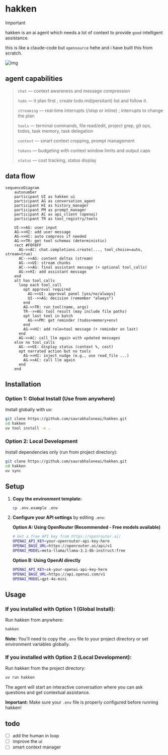 # hakken
> [!IMPORTANT]
> hakken is an ai agent which needs a lot of context to provide `good` intelligent assistance.
> 
> this is like a claude-code but `opensource` hehe and i have built this from scratch. 

![img](assets/images/interface.png)

## agent capabilities

> `chat` — context awareness and message compression
>
> `todo` — it plan first ; create todo.md(persitant) list and follow it. 
> 
> `streaming` — real‑time interrupts (/stop or inline) ; interrupts to change the plan
>
> `tools` — terminal commands, file read/edit, project grep, git ops, todos, task memory, task delegation
>
> `context` — smart context cropping, prompt management
>
> `tokens` — budgeting with context window limits and output caps
>
> `status` — cost tracking, status display


## data flow 

```mermaid
sequenceDiagram
    autonumber
    participant UI as hakken ui
    participant AG as conversation_agent
    participant HI as history_manager
    participant PM as prompt_manager
    participant AC as api_client (openai)
    participant TR as tool_registry/tools

    UI->>AG: user input
    AG->>HI: add user message
    AG->>HI: auto compress if needed
    AG->>TR: get tool schemas (deterministic)
    rect #F0F8FF
      AG->>AC: chat.completions.create(..., tool_choice=auto, stream=true)
      AC-->>AG: content deltas (stream)
      AG-->>UI: stream chunks
      AC-->>AG: final assistant message (+ optional tool_calls)
      AG->>HI: add assistant message
    end
    alt has tool_calls
      loop each tool_call
        opt approval required
          AG->>UI: approval panel [yes/no/always]
          UI-->>AG: decision (remember "always")
        end
        AG->>TR: run_tool(name, args)
        TR-->>AG: tool result (may include file paths)
        opt last tool in batch
          AG->>PM: get reminder (todos+memory+env)
        end
        AG->>HI: add role=tool message (+ reminder on last)
      end
      AG->>AC: call llm again with updated messages
    else no tool_calls
      AG-->>UI: display status (context %, cost)
      opt narrated action but no tools
        AG->>HI: inject nudge (e.g., use read_file ...)
        AG->>AC: call llm again
      end
    end
```


## Installation

### Option 1: Global Install (Use from anywhere)
Install globally with uv:

```bash
git clone https://github.com/saurabhaloneai/hakken.git
cd hakken
uv tool install -e .
```

### Option 2: Local Development
Install dependencies only (run from project directory):

```bash
git clone https://github.com/saurabhaloneai/hakken.git
cd hakken
uv sync
```

## Setup

1. **Copy the environment template:**
   ```bash
   cp .env.example .env
   ```

2. **Configure your API settings** by editing `.env`:

   **Option A: Using OpenRouter (Recommended - Free models available)**
   ```bash
   # Get a free API key from https://openrouter.ai/
   OPENAI_API_KEY=your-openrouter-api-key-here
   OPENAI_BASE_URL=https://openrouter.ai/api/v1
   OPENAI_MODEL=meta-llama/llama-3.1-8b-instruct:free
   ```

   **Option B: Using OpenAI directly**
   ```bash
   OPENAI_API_KEY=sk-your-openai-api-key-here
   OPENAI_BASE_URL=https://api.openai.com/v1
   OPENAI_MODEL=gpt-4o-mini
   ```

## Usage

### If you installed with Option 1 (Global Install):
Run hakken from anywhere:

```bash
hakken
```

**Note:** You'll need to copy the `.env` file to your project directory or set environment variables globally.

### If you installed with Option 2 (Local Development):
Run hakken from the project directory:

```bash
uv run hakken
```

The agent will start an interactive conversation where you can ask questions and get contextual assistance.

**Important:** Make sure your `.env` file is properly configured before running hakken!



## todo 

- [ ] add the human in loop 
- [ ] improve the ui 
- [ ] smart context manager 